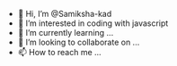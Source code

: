- 👋 Hi, I’m @Samiksha-kad
- 👀 I’m interested in coding with javascript
- 🌱 I’m currently learning ...
- 💞️ I’m looking to collaborate on ...
- 📫 How to reach me ...

<!---
Samiksha-kad/Samiksha-kad is a ✨ special ✨ repository because its `README.md` (this file) appears on your GitHub profile.
You can click the Preview link to take a look at your changes.
--->
